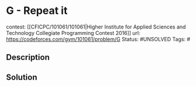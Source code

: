 # G - Repeat it

contest: [[CFICPC/101061/101061|Higher Institute for Applied Sciences and Technology Collegiate Programming Contest 2016]]
url: https://codeforces.com/gym/101061/problem/G
Status: #UNSOLVED
Tags: #

## Description

## Solution

